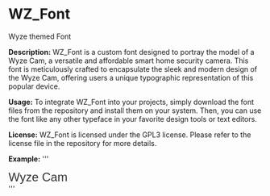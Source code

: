 # WZ_Font
Wyze themed Font

**Description:**
WZ_Font is a custom font designed to portray the model of a Wyze Cam, a versatile and affordable smart home security camera. 
This font is meticulously crafted to encapsulate the sleek and modern design of the Wyze Cam, offering users a unique typographic representation of this popular device.

**Usage:**
To integrate WZ_Font into your projects, simply download the font files from the repository and install them on your system. Then, you can use the font like any other typeface in your favorite design tools or text editors.

**License:**
WZ_Font is licensed under the GPL3 license. Please refer to the license file in the repository for more details.

**Example:**
'''
<link rel="stylesheet" type="text/css" href="path/to/WZ_Font.css">
<style>
  .wyze-camera {
    font-family: 'WZ_Font', sans-serif;
    font-size: 24px;
    color: #333;
  }
</style>
<div class="wyze-camera">Wyze Cam</div>
'''
